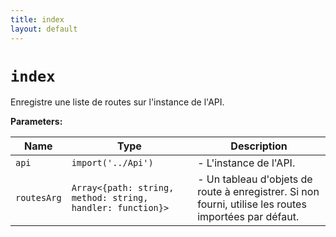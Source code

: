 ```yaml
---
title: index
layout: default
---
```


# `index`

Enregistre une liste de routes sur l'instance de l'API.

**Parameters:**

| Name | Type | Description |
| ---- | ---- | ----------- |
| `api` | `import('../Api')` | - L'instance de l'API. |
| `routesArg` | `Array<{path: string, method: string, handler: function}>` | - Un tableau d'objets de route à enregistrer. Si non fourni, utilise les routes importées par défaut. |

